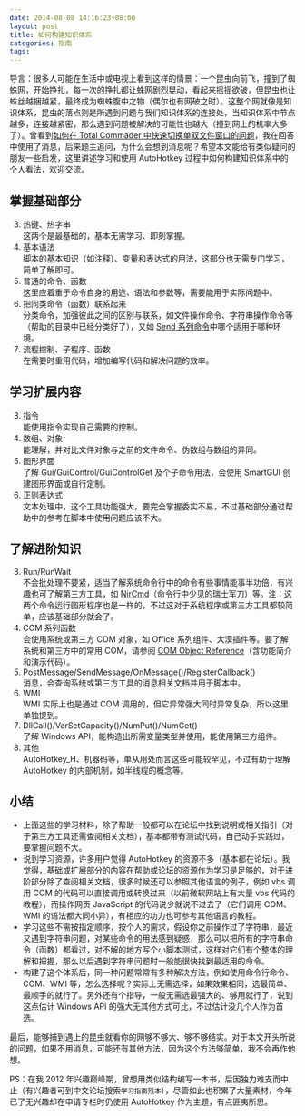 ```yaml
---
date: 2014-08-08 14:16:23+08:00
layout: post
title: 如何构建知识体系
categories: 指南
tags: 
---
```


导言：很多人可能在生活中或电视上看到这样的情景：一个昆虫向前飞，撞到了蜘蛛网，开始挣扎，每一次的挣扎都让蛛网剧烈晃动，看起来摇摇欲破，但昆虫也让蛛丝越捆越紧，最终成为蜘蛛腹中之物（偶尔也有网破之时）。这整个网就像是知识体系，昆虫的落点则是所遇到问题与我们知识体系的连接处，当知识体系中节点越多，连接越紧密，那么遇到问题被解决的可能性也越大（撞到网上的机率大多了）。曾看到[如何在 Total Commader 中快速切换单双文件窗口的问题](http://www.zhihu.com/question/23816223)，我在回答中使用了消息，后来题主追问，为什么会想到消息呢？希望本文能给有类似疑问的朋友一些启发，这里讲述学习和使用 AutoHotkey 过程中如何构建知识体系中的个人看法，欢迎交流。

## 掌握基础部分

3. 热键、热字串  
这两个是最基础的，基本无需学习、即刻掌握。
3. 基本语法  
脚本的基本知识（如注释）、变量和表达式的用法，这部分也无需专门学习，简单了解即可。
3. 普通的命令、函数  
这里应着重于命令自身的用途、语法和参数等，需要能用于实际问题中。
3. 把同类命令（函数）联系起来  
分类命令，加强彼此之间的区别与联系，如文件操作命令、字符串操作命令等（帮助的目录中已经分类好了），又如 [Send 系列命令](http://ahkcn.github.io/docs/commands/Send.htm)中哪个适用于哪种环境。
3. 流程控制、子程序、函数  
在需要时重用代码，增加编写代码和解决问题的效率。

## 学习扩展内容
3. 指令  
能使用指令实现自己需要的控制。
3. 数组、对象  
能理解，并对比文件对象与之前的文件命令、伪数组与数组的异同。
3. 图形界面  
了解 Gui/GuiControl/GuiControlGet 及个子命令用法，会使用 SmartGUI 创建图形界面或自行定制。
3. 正则表达式  
文本处理中，这个工具功能强大，要完全掌握委实不易，不过基础部分通过帮助中的参考在脚本中使用问题应该不大。

## 了解进阶知识
3. Run/RunWait  
不会批处理不要紧，适当了解系统命令行中的命令有些事情能事半功倍，有兴趣也可了解第三方工具，如 [NirCmd](http://nirsoft.net/utils/nircmd.html)（命令行中少见的瑞士军刀）等。注：这两个命令运行图形程序也是一样的，不过这对于系统程序或第三方工具都较简单，应该基础部分就会了。
3. COM 系列函数  
会使用系统或第三方 COM 对象，如 Office 系列组件、大漠插件等。要了解系统和第三方中的常用 COM，请参阅 [COM Object Reference](http://www.autohotkey.com/board/topic/56987-com-object-reference-autohotkey-v11/)（含功能简介和演示代码）。
3. PostMessage/SendMessage/OnMessage()/RegisterCallback()  
消息，会查询系统或第三方工具的消息相关文档并用于脚本中。
3. WMI  
WMI 实际上也是通过 COM 调用的，但它异常强大同时异常复杂，所以这里单独提到。
3. DllCall()/VarSetCapacity()/NumPut()/NumGet()  
了解 Windows API，能构造出所需变量类型并使用，能使用第三方组件。
3. 其他  
AutoHotkey_H、机器码等，单从用处而言这些可能较罕见，不过有助于理解 AutoHotkey 的内部机制，如半线程的概念等。

## 小结

* 上面这些的学习材料，除了帮助一般都可以在论坛中找到说明或相关指引（对于第三方工具还需查阅相关文档），基本都带有测试代码，自己动手实践过，要掌握问题不大。
* 说到学习资源，许多用户觉得 AutoHotkey 的资源不多（基本都在论坛）。我觉得，基础或扩展部分的内容在帮助或论坛的资源作为学习是足够的，对于进阶部分除了查阅相关文档，很多时候还可以参照其他语言的例子，例如 vbs 调用 COM 的代码可以直接调用或转换过来（以前微软网站上有大量 vbs 代码的教程），而操作网页 JavaScript 的代码说少就说不过去了（它们调用 COM、WMI 的语法都大同小异），有相应的功力也可参考其他语言的教程。
* 学习这些不需按指定顺序，按个人的需求，假设你之前操作过了字符串，最近又遇到字符串问题，对某些命令的用法感到疑惑，那么可以把所有的字符串命令（函数）都看过，对不解的地方写个小脚本测试，这样对它们有个整体的理解和把握，那么以后遇到字符串问题时一般能很快找到最适用的命令。
* 构建了这个体系后，同一种问题常常有多种解决方法，例如使用命令行命令、COM、WMI 等，怎么选择呢？实际上无需选择，如果效果相同，选最简单、最顺手的就行了。另外还有个指导，一般无需选最强大的、够用就行了，说到这点估计 Windows API 的强大无其他方式可比，不过估计没几个人作为首选。

最后，能够捕到遇上的昆虫就看你的网够不够大、够不够结实。对于本文开头所说的问题，如果不用消息，可能还有其他方法，因为这个方法够简单，我不会再作他想。

PS：在我 2012 年兴趣巅峰期，曾想用类似结构编写一本书，后因独力难支而中止（有兴趣者可到中文论坛搜索`学习指南残本`），尽管如此也积累了大量素材，今年已了无兴趣却在申请专栏时仍使用 AutoHotkey 作为主题，有点匪夷所思。
